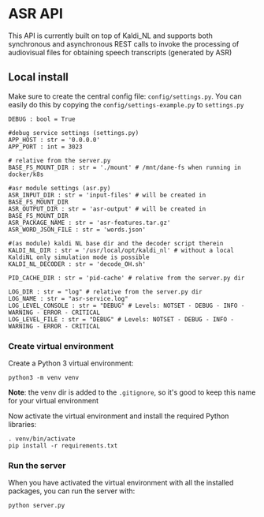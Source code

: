 # ASR API

This API is currently built on top of Kaldi_NL and supports both synchronous and asynchronous REST calls to invoke the processing of audiovisual files for obtaining speech transcripts (generated by ASR)

## Local install

Make sure to create the central config file: `config/settings.py`. You can easily do this by copying the `config/settings-example.py` to `settings.py`


```
DEBUG : bool = True

#debug service settings (settings.py)
APP_HOST : str = '0.0.0.0'
APP_PORT : int = 3023

# relative from the server.py
BASE_FS_MOUNT_DIR : str = './mount' # /mnt/dane-fs when running in docker/k8s

#asr module settings (asr.py)
ASR_INPUT_DIR : str = 'input-files' # will be created in BASE_FS_MOUNT_DIR
ASR_OUTPUT_DIR : str = 'asr-output' # will be created in BASE_FS_MOUNT_DIR
ASR_PACKAGE_NAME : str = 'asr-features.tar.gz'
ASR_WORD_JSON_FILE : str = 'words.json'

#(as module) kaldi NL base dir and the decoder script therein
KALDI_NL_DIR : str = '/usr/local/opt/kaldi_nl' # without a local KaldiNL only simulation mode is possible
KALDI_NL_DECODER : str = 'decode_OH.sh'

PID_CACHE_DIR : str = 'pid-cache' # relative from the server.py dir

LOG_DIR : str = "log" # relative from the server.py dir
LOG_NAME : str = "asr-service.log"
LOG_LEVEL_CONSOLE : str = "DEBUG" # Levels: NOTSET - DEBUG - INFO - WARNING - ERROR - CRITICAL
LOG_LEVEL_FILE : str = "DEBUG" # Levels: NOTSET - DEBUG - INFO - WARNING - ERROR - CRITICAL
```


### Create virtual environment

Create a Python 3 virtual environment:

```
python3 -m venv venv
```

**Note**: the venv dir is added to the `.gitignore`, so it's good to keep this name for your virtual environment

Now activate the virtual environment and install the required Python libraries:

```
. venv/bin/activate
pip install -r requirements.txt
```

### Run the server

When you have activated the virtual environment with all the installed packages, you can run the server with:

```
python server.py
```